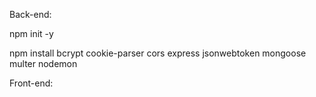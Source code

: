 Back-end:

npm init -y

npm install bcrypt cookie-parser cors express jsonwebtoken mongoose multer nodemon

Front-end: